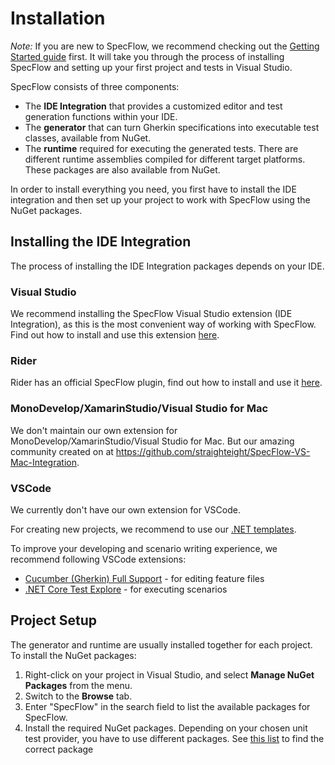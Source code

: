 # Installation

_Note:_ If you are new to SpecFlow, we recommend checking out the [Getting Started guide](https://go.specflow.org/getting-started) first. It will take you through the process of installing SpecFlow and setting up your first project and tests in Visual Studio.

SpecFlow consists of three components:

* The **IDE Integration** that provides a customized editor and test generation functions within your IDE.
* The **generator** that can turn Gherkin specifications into executable test classes, available from NuGet.
* The **runtime** required for executing the generated tests. There are different runtime assemblies compiled for different target platforms. These packages are also available from NuGet.

In order to install everything you need, you first have to install the IDE integration and then set up your project to work with SpecFlow using the NuGet packages.

## Installing the IDE Integration

The process of installing the IDE Integration packages depends on your IDE.

### Visual Studio

We recommend installing the SpecFlow Visual Studio extension (IDE Integration), as this is the most convenient way of working with SpecFlow. Find out how to install and use this extension [here](https://docs.specflow.org/projects/specflow/en/latest/visualstudio/visual-studio-installation.html).

### Rider

Rider has an official SpecFlow plugin, find out how to install and use it [here](../Rider/rider-installation.md).
### MonoDevelop/XamarinStudio/Visual Studio for Mac

We don't maintain our own extension for MonoDevelop/XamarinStudio/Visual Studio for Mac. But our amazing community created on at <https://github.com/straighteight/SpecFlow-VS-Mac-Integration>.

### VSCode

We currently don't have our own extension for VSCode.

For creating new projects, we recommend to use our [.NET templates](../Installation/Project-and-Item-Templates.html#creating-a-new-project-from-the-template).

To improve your developing and scenario writing experience, we recommend following VSCode extensions:

* [Cucumber (Gherkin) Full Support](https://marketplace.visualstudio.com/items?itemName=alexkrechik.cucumberautocomplete) - for editing feature files
* [.NET Core Test Explore](https://marketplace.visualstudio.com/items?itemName=formulahendry.dotnet-test-explorer) - for executing scenarios
## Project Setup

The generator and runtime are usually installed together for each project. To install the NuGet packages:

1. Right-click on your project in Visual Studio, and select **Manage NuGet Packages** from the menu.
1. Switch to the **Browse** tab.
1. Enter "SpecFlow" in the search field to list the available packages for SpecFlow.
1. Install the required NuGet packages. Depending on your chosen unit test provider, you have to use different packages. See [this list](Unit-Test-Providers.md) to find the correct package
